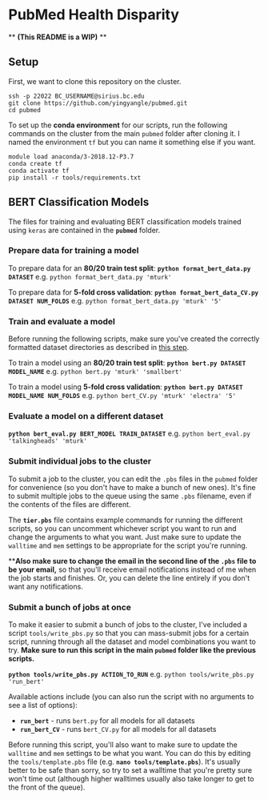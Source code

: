 # PubMed Health Disparity

** **(This README is a WIP)** **

## Setup

First, we want to clone this repository on the cluster.

    ssh -p 22022 BC_USERNAME@sirius.bc.edu
    git clone https://github.com/yingyangle/pubmed.git
    cd pubmed



To set up the **conda environment** for our scripts, run the following commands on the cluster from the main `pubmed` folder after cloning it. I named the environment `tf` but you can name it something else if you want.

    module load anaconda/3-2018.12-P3.7
    conda create tf
    conda activate tf
    pip install -r tools/requirements.txt


## BERT Classification Models

The files for training and evaluating BERT classification models trained using `keras` are contained in the **`pubmed`** folder. 

### Prepare data for training a model

To prepare data for an **80/20 train test split**:
**`python format_bert_data.py DATASET`**
e.g. `python format_bert_data.py 'mturk'`

To prepare data for **5-fold cross validation**:
**`python format_bert_data_CV.py DATASET NUM_FOLDS`**
e.g. `python format_bert_data.py 'mturk' '5'`


### Train and evaluate a model

Before running the following scripts, make sure you've created the correctly formatted dataset directories as described in [this step](#prepare-data-for-training-a-model).

To train a model using an **80/20 train test split**:
**`python bert.py DATASET MODEL_NAME`**
e.g. `python bert.py 'mturk' 'smallbert'`

To train a model using **5-fold cross validation**:
**`python bert.py DATASET MODEL_NAME NUM_FOLDS`**
e.g. `python bert_CV.py 'mturk' 'electra' '5'`

### Evaluate a model on a different dataset

**`python bert_eval.py BERT_MODEL TRAIN_DATASET`**
e.g. `python bert_eval.py 'talkingheads' 'mturk'`

### Submit individual jobs to the cluster

To submit a job to the cluster, you can edit the `.pbs` files in the `pubmed` folder for convenience (so you don't have to make a bunch of new ones). It's fine to submit multiple jobs to the queue using the same `.pbs` filename, even if the contents of the files are different. 

The **`tier.pbs`** file contains example commands for running the different scripts, so you can uncomment whichever script you want to run and change the arguments to what you want. Just make sure to update the `walltime` and `mem` settings to be appropriate for the script you're running. 

****Also make sure to change the email in the second line of the `.pbs` file to be your email,** so that you'll receive email notifications instead of me when the job starts and finishes. Or, you can delete the line entirely if you don't want any notifications.

### Submit a bunch of jobs at once 

To make it easier to submit a bunch of jobs to the cluster, I've included a script `tools/write_pbs.py` so that you can mass-submit jobs for a certain script, running through all the dataset and model combinations you want to try. **Make sure to run this script in the main `pubmed` folder like the previous scripts.**

**`python tools/write_pbs.py ACTION_TO_RUN`**
e.g. `python tools/write_pbs.py 'run_bert'`

Available actions include (you can also run the script with no arguments to see a list of options): 
- **`run_bert`** - runs `bert.py` for all models for all datasets
- **`run_bert_CV`** - runs `bert_CV.py` for all models for all datasets

Before running this script, you'll also want to make sure to update the `walltime` and `mem` settings to be what you want. You can do this by editing the `tools/template.pbs` file (e.g. **`nano tools/template.pbs`**). It's usually better to be safe than sorry, so try to set a walltime that you're pretty sure won't time out (although higher walltimes usually also take longer to get to the front of the queue).
